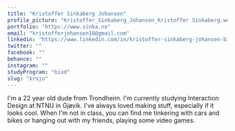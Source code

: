 ```yaml
---
title: "Kristoffer Sinkaberg Johansen"
profile_picture: "Kristoffer_Sinkaberg_Johansen_Kristoffer Sinkaberg.webp"
portfolio: "https://www.sinka.no"
email: "kristofferjohansen18@gmail.com"
linkedin: "https://www.linkedin.com/in/kristoffer-sinkaberg-johansen-b12414199/"
twitter: ""
facebook: ""
behance: ""
instagram: ""
studyProgram: "bixd"
slug: "krsjo"
---
```


I'm a 22 year old dude from Trondheim. I'm currently studying Interaction Design at NTNU in Gjøvik. I've always loved making stuff, especially if it looks cool. When I'm not in class, you can find me tinkering with cars and bikes or hanging out with my friends, playing some video games.
